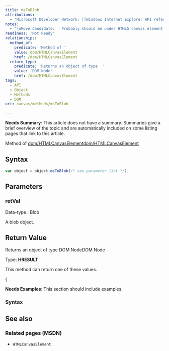 ```yaml
---
title: msToBlob
attributions:
  - 'Microsoft Developer Network: [[Windows Internet Explorer API reference](http://msdn.microsoft.com/en-us/library/ie/hh828809%28v=vs.85%29.aspx) Article]'
notes:
  - "\nMove Candidate:   Probably should be under HTML5 canvas element (as toBlob). See HTML5 specification.\n\n"
readiness: 'Not Ready'
relationships:
  method_of:
    predicate: 'Method of '
    value: dom/HTMLCanvasElement
    href: /dom/HTMLCanvasElement
  return_type:
    predicate: 'Returns an object of type  '
    value: 'DOM Node'
    href: /dom/HTMLCanvasElement
tags:
  - API
  - Object
  - Methods
  - DOM
uri: canvas/methods/msToBlob

---
```

**Needs Summary**: This article does not have a summary. Summaries give a brief overview of the topic and are automatically included on some listing pages that link to this article.

Method of [dom/HTMLCanvasElement](/dom/HTMLCanvasElement)[dom/HTMLCanvasElement](/dom/HTMLCanvasElement)

## <span>Syntax</span>

``` js
var object = object.msToBlob(/* see parameter list */);
```

## <span>Parameters</span>

### <span>retVal</span>

 Data-type
:   Blob

 A blob object.

## <span>Return Value</span>

Returns an object of type DOM NodeDOM Node

Type: **HRESULT**

This method can return one of these values.

{

**Needs Examples**: This section should include examples.

### <span>Syntax</span>

## <span>See also</span>

### <span>Related pages (MSDN)</span>

-   `HTMLCanvasElement`
